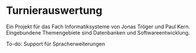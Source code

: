 # Turnierauswertung

  Ein Projekt für das Fach Informatiksysteme von Jonas Tröger und Paul Kern.
  Eingebundene Themengebiete sind Datenbanken und Softwareentwicklung.

To-do:
  Support für Spracherweiterungen

